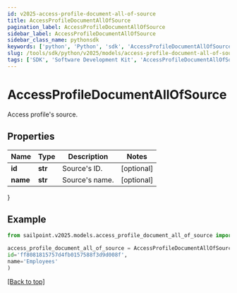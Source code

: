 ```yaml
---
id: v2025-access-profile-document-all-of-source
title: AccessProfileDocumentAllOfSource
pagination_label: AccessProfileDocumentAllOfSource
sidebar_label: AccessProfileDocumentAllOfSource
sidebar_class_name: pythonsdk
keywords: ['python', 'Python', 'sdk', 'AccessProfileDocumentAllOfSource', 'V2025AccessProfileDocumentAllOfSource'] 
slug: /tools/sdk/python/v2025/models/access-profile-document-all-of-source
tags: ['SDK', 'Software Development Kit', 'AccessProfileDocumentAllOfSource', 'V2025AccessProfileDocumentAllOfSource']
---
```


# AccessProfileDocumentAllOfSource

Access profile's source.

## Properties

Name | Type | Description | Notes
------------ | ------------- | ------------- | -------------
**id** | **str** | Source's ID. | [optional] 
**name** | **str** | Source's name. | [optional] 
}

## Example

```python
from sailpoint.v2025.models.access_profile_document_all_of_source import AccessProfileDocumentAllOfSource

access_profile_document_all_of_source = AccessProfileDocumentAllOfSource(
id='ff8081815757d4fb0157588f3d9d008f',
name='Employees'
)

```
[[Back to top]](#) 

